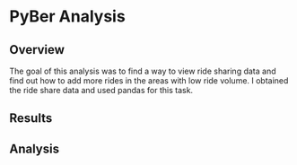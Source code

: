 # PyBer Analysis


## Overview

The goal of this analysis was to find a way to view ride sharing data and find out how to add more rides in the areas with low ride volume. I obtained the ride share data and used pandas for this task.

## Results

## Analysis

